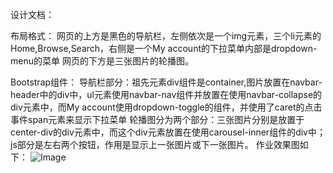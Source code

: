 ﻿设计文档：

布局格式：
网页的上方是黑色的导航栏，左侧依次是一个img元素，三个li元素的Home,Browse,Search，右侧是一个My account的下拉菜单内部是dropdown-menu的菜单
网页的下方是三张图片的轮播图。

Bootstrap组件：
导航栏部分：祖先元素div组件是container,图片放置在navbar-header中的div中，ul元素使用navbar-nav组件并放置在使用navbar-collapse的div元素中，而My account使用dropdown-toggle的组件，并使用了caret的点击事件span元素来显示下拉菜单
轮播图分为两个部分：三张图片分别是放置于center-div的div元素中，而这个div元素放置在使用carousel-inner组件的div中；js部分是左右两个按钮，作用是显示上一张图片或下一张图片。
作业效果图如下：
![Image](http://raw.githubusercontent.com/LesuTree/Images-blog/master/example.jpg)

